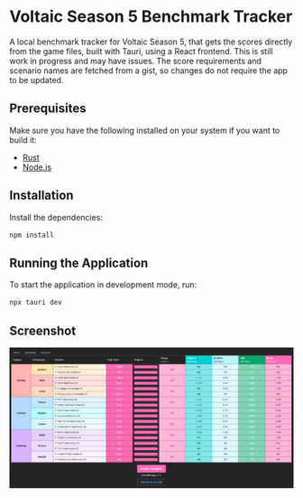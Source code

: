 # Voltaic Season 5 Benchmark Tracker

A local benchmark tracker for Voltaic Season 5, that gets the scores directly from the game files, built with Tauri, using a React frontend. This is still work in progress and may have issues. The score requirements and scenario names are fetched from a gist, so changes do not require the app to be updated.

## Prerequisites

Make sure you have the following installed on your system if you want to build it:

- [Rust](https://www.rust-lang.org/tools/install)
- [Node.js](https://nodejs.org/)

## Installation

Install the dependencies:
```sh
npm install
```

## Running the Application

To start the application in development mode, run:
```sh
npx tauri dev
```

## Screenshot

![Image of tool](example.png)